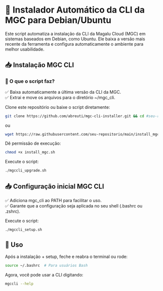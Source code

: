 # 🚀 Instalador Automático da CLI da MGC para Debian/Ubuntu 

Este script automatiza a instalação da CLI da Magalu Cloud (MGC) em sistemas baseados em Debian, como Ubuntu. Ele baixa a versão mais recente da ferramenta e configura automaticamente o ambiente para melhor usabilidade.

## 📥 Instalação MGC CLI

### 🔧 O que o script faz? <br>
✅ Baixa automaticamente a última versão da CLI da MGC.<br>
✅ Extrai e move os arquivos para o diretório ~/mgc_cli.<br>

Clone este repositório ou baixe o script diretamente:

```bash
git clone https://github.com/abreuti/mgc-cli-installer.git && cd #seu-repositorio
```
ou
```bash
wget https://raw.githubusercontent.com/seu-repositorio/main/install_mgc.sh -O mgccli_upgrade.sh
```

Dê permissão de execução:

```bash
chmod +x install_mgc.sh
```

Execute o script:
```bash
./mgccli_upgrade.sh
```
## 📥 Configuração inicial MGC CLI

✅ Adiciona mgc_cli ao PATH para facilitar o uso.<br>
✅ Garante que a configuração seja aplicada no seu shell (.bashrc ou .zshrc).<br>

Execute o script:
```bash
./mgccli_setup.sh
```

## 🎯 Uso
Após a instalação + setup, feche e reabra o terminal ou rode:

```bash
source ~/.bashrc  # Para usuários Bash  
```
Agora, você pode usar a CLI digitando:

```bash
mgccli --help
```
